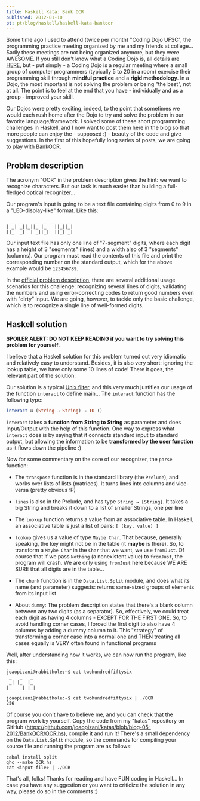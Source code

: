 ```yaml
---
title: Haskell Kata: Bank OCR
published: 2012-01-10
pt: pt/blog/haskell/haskell-kata-bankocr
---
```


Some time ago I used to attend (twice per month) "Coding Dojo UFSC", the programming practice meeting organized by me and my friends at college...
Sadly these meetings are not being organized anymore, but they were AWESOME.
If you still don't know what a Coding Dojo is, all details are [HERE][1],
but - put simply - a Coding Dojo is a regular meeting where a small group of computer programmers (typically 5 to 20 in a room)
exercise their programming skill through **mindful practice** and a **rigid methodology**.
In a Dojo, the most important is not solving the problem or being "the best", not at all.
The point is to feel at the end that you have - individually and as a group - improved your skill.

Our Dojos were pretty exciting, indeed,
to the point that sometimes we would each rush home after the Dojo to try and solve the problem in our favorite language/framework.
I solved some of these short programming challenges in Haskell,
and I now want to post them here in the blog so that more people can enjoy the - supposed :) -  beauty of the code and give suggestions.
In the first of this hopefully long series of posts, we are going to play with [BankOCR][2].

<!--more-->

## Problem description

The acronym "OCR" in the problem description gives the hint: we want to recognize characters.
But our task is much easier than building a full-fledged optical recognizer...

Our program's input is going to be a text file containing digits from 0 to 9 in a "LED-display-like" format.
Like this:

      _  _     _  _  _  _  _
    | _| _||_||_ |_   ||_||_|
    ||_  _|  | _||_|  ||_| _|

Our input text file has only one line of "7-segment" digits, where each digit has a height of 3 "segments" (lines) and a width also of 3 "segments" (columns).
Our program must read the contents of this file and print the corresponding number on the standard output, which for the above example would be `123456789`.

In the [official problem description][3], there are several additional usage scenarios for this challenge:
recognizing several lines of digits, validating the numbers and using error-correcting codes to return good numbers even with "dirty" input.
We are going, however, to tackle only the basic challenge, which is to recognize a single line of well-formed digits.


## Haskell solution

**SPOILER ALERT:  DO NOT KEEP READING if you want to try solving this problem for yourself.**

I believe that a Haskell solution for this problem turned out very idiomatic and relatively easy to understand.
Besides, it is also very short: ignoring the lookup table, we have only some 10 lines of code!
There it goes, the relevant part of the solution:

<script src="http://gist-it.appspot.com/github/joaopizani/katas/blob/blog-05-2012/BankOCR/OCR.hs?footer=0&slice=0:16"></script>

Our solution is a typical [Unix filter][4],
and this very much justifies our usage of the function `interact` to define main...
The `interact` function has the following type:

```haskell
interact ∷ (String → String) → IO ()
```

`interact` takes a **function from String to String** as parameter and does Input/Output with the help of this function.
One way to express what `interact` does is by saying that it connects standard input to standard output,
but allowing the information to be **transformed by the user function** as it flows down the pipeline :)

Now for some commentary on the core of our recognizer, the `parse` function:

  * The `transpose` function is in the standard library (the `Prelude`), and works over lists of lists (matrices).
    It turns lines into columns and vice-versa (pretty obvious :P)

  * `lines` is also in the Prelude, and has type `String → [String]`.
    It takes a big String and breaks it down to a list of smaller Strings, one per line

  * The `lookup` function returns a value from an associative table.
    In Haskell, an associative table is just a list of pairs: `[ (key, value) ]`

  * `lookup` gives us a value of type `Maybe Char`. That because, generally speaking, the key might not be in the table (it **maybe** is there).
    So, to transform a `Maybe Char` in the `Char` that we want, we use `fromJust`.
    Of course that if we pass `Nothing` (a nonexistent value) to `fromJust`, the program will crash.
    We are only using `fromJust` here because WE ARE SURE that all digits are in the table...

  * The `chunk` function is in the `Data.List.Split` module, and does what its name (and parameter) suggests:
    returns same-sized groups of elements from its input list

  * About `dummy`: The problem description states that there's a blank column between any two digits (as a separator).
    So, effectively,  we could treat each digit as having 4 columns - EXCEPT FOR THE FIRST ONE.
    So, to avoid handling corner cases, I forced the first digit to also have 4 columns by adding a dummy column to it.
    This "strategy" of transforming a corner case into a normal one and THEN treating all cases equally is VERY often found in functional programs

Well, after understanding how it works, we can now run the program, like this:

    joaopizani@rabbithole:~$ cat twohundredfiftysix
     _   _   _
     _| |_  |_
    |_   _| |_|

    joaopizani@rabbithole:~$ cat twohundredfiftysix | ./OCR
    256

Of course you don't have to believe me, and you can check that the program work by yourself.
Copy the code from my "katas" repository on GitHub (<https://github.com/joaopizani/katas/blob/blog-05-2012/BankOCR/OCR.hs>), compile it and run it!
There's a small dependency on the `Data.List.Split` module, so the commands for compiling your source file and running the program are as follows:

    cabal install split
    ghc --make OCR.hs
    cat <input-file> | ./OCR

That's all, folks!  Thanks for reading and have FUN coding in Haskell...
In case you have any suggestion or you want to criticize the solution in any way, please do so in the comments :)

[1]: <http://codingdojo.org/cgi-bin/wiki.pl?WhatIsCodingDojo>
[2]: <http://codingdojo.org/cgi-bin/wiki.pl?KataBankOCR>
[3]: <http://codingdojo.org/cgi-bin/wiki.pl?KataBankOCR>
[4]: <http://en.wikipedia.org/wiki/Filter_(Unix)>

